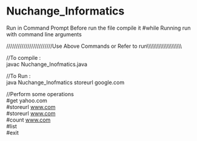 # Nuchange_Informatics
Run in Command Prompt
Before run the file compile it
#while Running run with command line arguments

////////////////////////Use Above Commands or Refer to run\\\\\\\\\\\\\\\\\\\\\\\\\\\\\\\\\\\\\\\\\

//To compile      :       
javac Nuchange_Inofmatics.java

//To Run      :       
java Nuchange_Inofmatics storeurl google.com

//Perform some operations                               
#get yahoo.com                           
#storeurl www.com                      
#storeurl www.com                              
#count www.com                    
#list                    
#exit                    
